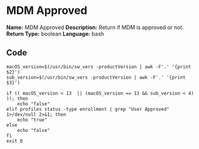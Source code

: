# MDM Approved

**Name:** MDM Approved
**Description:** Return if MDM is approved or not.
**Return Type:** boolean
**Language:** bash

## Code
~~~~ 
macOS_version=$(/usr/bin/sw_vers -productVersion | awk -F'.' '{print $2}')
sub_version=$(/usr/bin/sw_vers -productVersion | awk -F'.' '{print $3}')

if (( macOS_version < 13  || (macOS_version == 13 && sub_version < 4) )); then
    echo "false"
elif profiles status -type enrollment | grep "User Approved" 1>/dev/null 2>&1; then
    echo "true"
else
    echo "false"
fi
exit 0
~~~~
